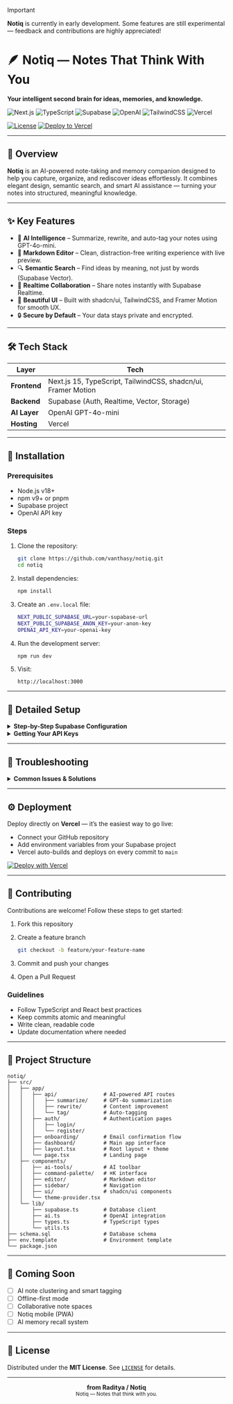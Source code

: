 > [!IMPORTANT]
> **Notiq** is currently in early development. Some features are still experimental — feedback and contributions are highly appreciated!

# 🪶 Notiq — Notes That Think With You

**Your intelligent second brain for ideas, memories, and knowledge.**

![Next.js](https://img.shields.io/badge/Next.js-000000?style=for-the-badge\&logo=nextdotjs\&logoColor=white)
![TypeScript](https://img.shields.io/badge/TypeScript-3178C6?style=for-the-badge\&logo=typescript\&logoColor=white)
![Supabase](https://img.shields.io/badge/Supabase-3FCF8E?style=for-the-badge\&logo=supabase\&logoColor=white)
![OpenAI](https://img.shields.io/badge/OpenAI-412991?style=for-the-badge\&logo=openai\&logoColor=white)
![TailwindCSS](https://img.shields.io/badge/TailwindCSS-06B6D4?style=for-the-badge\&logo=tailwindcss\&logoColor=white)
![Vercel](https://img.shields.io/badge/Vercel-000000?style=for-the-badge\&logo=vercel\&logoColor=white)

[![License](https://img.shields.io/github/license/vanthasy/notiq)](https://github.com/vanthasy/notiq/blob/main/LICENSE)
[![Deploy to Vercel](https://img.shields.io/badge/Deploy-Vercel-black?style=for-the-badge\&logo=vercel)](https://vercel.com/new)

---

## 📖 Overview

**Notiq** is an AI-powered note-taking and memory companion designed to help you capture, organize, and rediscover ideas effortlessly.
It combines elegant design, semantic search, and smart AI assistance — turning your notes into structured, meaningful knowledge.

---

## ✨ Key Features

* 🧠 **AI Intelligence** – Summarize, rewrite, and auto-tag your notes using GPT-4o-mini.
* 📝 **Markdown Editor** – Clean, distraction-free writing experience with live preview.
* 🔍 **Semantic Search** – Find ideas by meaning, not just by words (Supabase Vector).
* 🤝 **Realtime Collaboration** – Share notes instantly with Supabase Realtime.
* 🎨 **Beautiful UI** – Built with shadcn/ui, TailwindCSS, and Framer Motion for smooth UX.
* 🔒 **Secure by Default** – Your data stays private and encrypted.

---

## 🛠 Tech Stack

| Layer        | Tech                                                          |
| ------------ | ------------------------------------------------------------- |
| **Frontend** | Next.js 15, TypeScript, TailwindCSS, shadcn/ui, Framer Motion |
| **Backend**  | Supabase (Auth, Realtime, Vector, Storage)                    |
| **AI Layer** | OpenAI GPT-4o-mini                                            |
| **Hosting**  | Vercel                                                        |

---

## 💾 Installation

### Prerequisites

* Node.js v18+
* npm v9+ or pnpm
* Supabase project
* OpenAI API key

### Steps

1. Clone the repository:

   ```bash
   git clone https://github.com/vanthasy/notiq.git
   cd notiq
   ```

2. Install dependencies:

   ```bash
   npm install
   ```

3. Create an `.env.local` file:

   ```bash
   NEXT_PUBLIC_SUPABASE_URL=your-supabase-url
   NEXT_PUBLIC_SUPABASE_ANON_KEY=your-anon-key
   OPENAI_API_KEY=your-openai-key
   ```

4. Run the development server:

   ```bash
   npm run dev
   ```

5. Visit:

   ```
   http://localhost:3000
   ```

---

## 🔧 Detailed Setup

<details>
<summary><b>Step-by-Step Supabase Configuration</b></summary>

### Database Setup

1. Go to [Supabase Dashboard](https://app.supabase.com)
2. Create a new project (wait 2-3 minutes for setup)
3. Navigate to **SQL Editor** → **New Query**
4. Copy and paste the entire `schema.sql` file
5. Click **Run** or press `Ctrl/Cmd + Enter`

### Authentication Configuration

1. Go to **Authentication** → **Providers**
2. Enable **Email** provider
3. (Optional) Enable **Google OAuth**:
   - Create a Google OAuth app in Google Cloud Console
   - Add Client ID and Secret to Supabase
4. Go to **Authentication** → **URL Configuration**
5. Add redirect URLs:
   - `http://localhost:3000/dashboard`
   - `http://localhost:3000/onboarding/confirm-email`
   - Your production URL

### Enable Realtime (Recommended)

1. Navigate to **Database** → **Replication**
2. Enable replication for the `notes` table
3. This enables instant sync across devices

</details>

<details>
<summary><b>Getting Your API Keys</b></summary>

### Supabase Keys

1. Go to **Project Settings** → **API**
2. Copy these values:
   - **Project URL** (starts with `https://`)
   - **anon/public key** (starts with `eyJ...`)

### OpenAI API Key

1. Visit [OpenAI Platform](https://platform.openai.com/api-keys)
2. Click **Create new secret key**
3. Copy the key immediately (you won't see it again!)
4. Note: You'll need billing enabled and credits in your account

</details>

---

## 🐛 Troubleshooting

<details>
<summary><b>Common Issues & Solutions</b></summary>

### "Failed to fetch" or CORS errors

- **Fix:** Verify `.env.local` has correct Supabase URL and keys
- Restart dev server: `npm run dev`
- Check Supabase project is active in dashboard

### Database errors / RLS policy errors

- **Fix:** Ensure you ran the **entire** `schema.sql` file
- Verify RLS policies exist in Supabase **Authentication** → **Policies**
- Check that your user was created in the `users` table

### Email confirmation errors

- **Fix:** For development, disable email confirmation:
  - Supabase → **Authentication** → **Providers** → **Email**
  - Uncheck "Confirm email" → Save
- For production: Configure SMTP in Supabase settings

### OpenAI API errors

- **Fix:** Verify API key is valid at [OpenAI Platform](https://platform.openai.com/api-keys)
- Ensure you have billing enabled and available credits
- Check the key starts with `sk-`

### Notes not saving

- **Fix:** Check browser console for errors
- Verify Supabase connection in Network tab
- Ensure RLS policies allow INSERT/UPDATE for authenticated users

</details>

---

## ⚙️ Deployment

Deploy directly on **Vercel** — it’s the easiest way to go live:

* Connect your GitHub repository
* Add environment variables from your Supabase project
* Vercel auto-builds and deploys on every commit to `main`

[![Deploy with Vercel](https://vercel.com/button)](https://vercel.com/new)

---

## 🤝 Contributing

Contributions are welcome! Follow these steps to get started:

1. Fork this repository
2. Create a feature branch

   ```bash
   git checkout -b feature/your-feature-name
   ```
3. Commit and push your changes
4. Open a Pull Request

### Guidelines

* Follow TypeScript and React best practices
* Keep commits atomic and meaningful
* Write clean, readable code
* Update documentation where needed

---

## 📁 Project Structure

```
notiq/
├── src/
│   ├── app/
│   │   ├── api/               # AI-powered API routes
│   │   │   ├── summarize/     # GPT-4o summarization
│   │   │   ├── rewrite/       # Content improvement
│   │   │   └── tag/           # Auto-tagging
│   │   ├── auth/              # Authentication pages
│   │   │   ├── login/
│   │   │   └── register/
│   │   ├── onboarding/        # Email confirmation flow
│   │   ├── dashboard/         # Main app interface
│   │   ├── layout.tsx         # Root layout + theme
│   │   └── page.tsx           # Landing page
│   ├── components/
│   │   ├── ai-tools/          # AI toolbar
│   │   ├── command-palette/   # ⌘K interface
│   │   ├── editor/            # Markdown editor
│   │   ├── sidebar/           # Navigation
│   │   ├── ui/                # shadcn/ui components
│   │   └── theme-provider.tsx
│   └── lib/
│       ├── supabase.ts        # Database client
│       ├── ai.ts              # OpenAI integration
│       ├── types.ts           # TypeScript types
│       └── utils.ts
├── schema.sql                 # Database schema
├── env.template               # Environment template
└── package.json
```

---

## 🧩 Coming Soon

* [ ] AI note clustering and smart tagging
* [ ] Offline-first mode
* [ ] Collaborative note spaces
* [ ] Notiq mobile (PWA)
* [ ] AI memory recall system

---

## 📄 License

Distributed under the **MIT License**.
See [`LICENSE`](LICENSE) for details.

---

<div align="center">
  <strong>from Raditya / Notiq</strong><br/>
  <sub>Notiq — Notes that think with you.</sub><br/><br/>
</div>
